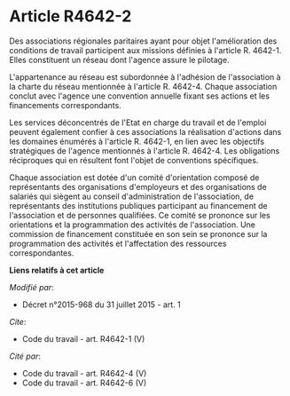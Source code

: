 # Article R4642-2

Des associations régionales paritaires ayant pour objet l'amélioration des conditions de travail participent aux missions
définies à l'article R. 4642-1. Elles constituent un réseau dont l'agence assure le pilotage. 

L'appartenance au réseau est subordonnée à l'adhésion de l'association à la charte du réseau mentionnée à l'article R.
4642-4. Chaque association conclut avec l'agence une convention annuelle fixant ses actions et les financements
correspondants. 

Les services déconcentrés de l'Etat en charge du travail et de l'emploi peuvent également confier à ces associations la
réalisation d'actions dans les domaines énumérés à l'article R. 4642-1, en lien avec les objectifs stratégiques de l'agence
mentionnés à l'article R. 4642-4. Les obligations réciproques qui en résultent font l'objet de conventions spécifiques. 

Chaque association est dotée d'un comité d'orientation composé de représentants des organisations d'employeurs et des
organisations de salariés qui siègent au conseil d'administration de l'association, de représentants des institutions
publiques participant au financement de l'association et de personnes qualifiées. Ce comité se prononce sur les orientations
et la programmation des activités de l'association. Une commission de financement constituée en son sein se prononce sur la
programmation des activités et l'affectation des ressources correspondantes.

**Liens relatifs à cet article**

_Modifié par_:

  - Décret n°2015-968 du 31 juillet 2015 - art. 1

_Cite_:

  - Code du travail - art. R4642-1 (V)

_Cité par_:

  - Code du travail - art. R4642-4 (V)
  - Code du travail - art. R4642-6 (V)
